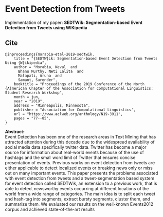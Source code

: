 # Event Detection from Tweets
Implementation of my paper: **SEDTWik: Segmentation-based Event Detection from Tweets using WIKipedia**


## Cite
```
@inproceedings{morabia-etal-2019-sedtwik,
    title = "{SEDTW}ik: Segmentation-based Event Detection from Tweets Using {W}ikipedia",
    author = "Morabia, Keval  and
      Bhanu Murthy, Neti Lalita  and
      Malapati, Aruna  and
      Samant, Surender",
    booktitle = "Proceedings of the 2019 Conference of the North {A}merican Chapter of the Association for Computational Linguistics: Student Research Workshop",
    month = jun,
    year = "2019",
    address = "Minneapolis, Minnesota",
    publisher = "Association for Computational Linguistics",
    url = "https://www.aclweb.org/anthology/N19-3011",
    pages = "77--85",
}
```
**Abstract:**
<br>Event Detection has been one of the research areas in Text Mining that has attracted attention during this decade due to the widespread availability of social media data specifically twitter data. Twitter has become a major source for information about real-world events because of the use of hashtags and the small word limit of Twitter that ensures concise presentation of events. Previous works on event detection from tweets are either applicable to detect localized events or breaking news only or miss out on many important events. This paper presents the problems associated with event detection from tweets and a tweet-segmentation based system for event detection called SEDTWik, an extension to a previous work, that is able to detect newsworthy events occurring at different locations of the world from a wide range of categories. The main idea is to split each tweet and hash-tag into segments, extract bursty segments, cluster them, and summarize them. We evaluated our results on the well-known Events2012 corpus and achieved state-of-the-art results
